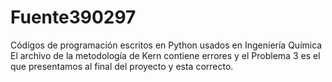 # Fuente390297
Códigos de programación escritos en Python usados en Ingeniería Química
El archivo de la metodología de Kern contiene errores y el Problema 3 es el que presentamos al final del proyecto y esta correcto.
